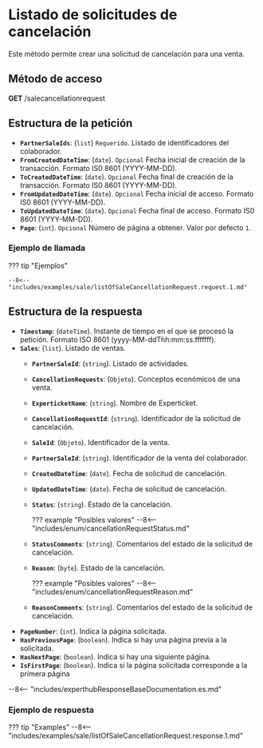﻿# Listado de solicitudes de cancelación

Este método permite crear una solicitud de cancelación para una venta.

## Método de acceso

**GET** /salecancellationrequest

## Estructura de la petición

- **``PartnerSaleIds``**: (``list``) ``Requerido``. Listado de identificadores del colaborador.
- **``FromCreatedDateTime``**: (``date``).  ``Opcional`` Fecha inicial de creación de la transacción. Formato IS0 8601 (YYYY-MM-DD).
- **``ToCreatedDateTime``**: (``date``).  ``Opcional`` Fecha final de creación de la transacción. Formato IS0 8601 (YYYY-MM-DD).
- **``FromUpdatedDateTime``**: (``date``).  ``Opcional`` Fecha inicial de acceso. Formato IS0 8601 (YYYY-MM-DD).
- **``ToUpdatedDateTime``**: (``date``).  ``Opcional`` Fecha final de acceso. Formato IS0 8601 (YYYY-MM-DD).
- **``Page``**: (``int``).  ``Opcional`` Número de página a obtener. Valor por defecto `1`.

### Ejemplo de llamada

??? tip "Ejemplos"

    --8<-- "includes/examples/sale/listOfSaleCancellationRequest.request.1.md"

## Estructura de la respuesta

- **``Timestamp``**: (``dateTime``). Instante de tiempo en el que se procesó la petición. Formato ISO 8601 (yyyy-MM-ddThh\:mm\:ss.fffffff).
- **``Sales``**: (``list``). Listado de ventas.
    - **``PartnerSaleId``**: (``string``). Listado de actividades.
    - **``CancellationRequests``**: (``Objeto``). Conceptos económicos de una venta.
    - **``ExperticketName``**: (``string``). Nombre de Experticket.
    - **``CancellationRequestId``**: (``string``). Identificador de la solicitud de cancelación. 
    - **``SaleId``**: (``Objeto``). Identificador de la venta.
    - **``PartnerSaleId``**: (``string``). Identificador de la venta del colaborador.
    - **``CreatedDateTime``**: (``date``). Fecha de solicitud de cancelación.
    - **``UpdatedDateTime``**: (``date``). Fecha de solicitud de cancelación.
    - **``Status``**: (``string``). Estado de la cancelación.

        ??? example "Posibles valores"
            --8<-- "includes/enum/cancellationRequestStatus.md"
    - **``StatusComments``**: (``string``). Comentarios del estado de la solicitud de cancelación.
    - **``Reason``**: (``byte``). Estado de la cancelación.

        ??? example "Posibles valores"
            --8<-- "includes/enum/cancellationRequestReason.md"
    - **``ReasonComments``**: (``string``). Comentarios del estado de la solicitud de cancelación.
- **``PageNumber``**: (``int``). Indica la página solicitada.
- **``HasPreviousPage``**: (``boolean``). Indica si hay una página previa a la solicitada.
- **``HasNextPage``**: (``boolean``). Indica si hay una siguiente página.
- **``IsFirstPage``**: (``boolean``). Indica si la página solicitada corresponde a la primera página

--8<-- "includes/experthubResponseBaseDocumentation.es.md"

### Ejemplo de respuesta

??? tip "Examples"
    --8<-- "includes/examples/sale/listOfSaleCancellationRequest.response.1.md"